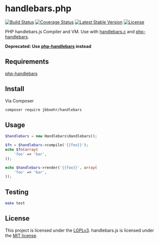 # handlebars.php

[![Build Status](https://travis-ci.org/jbboehr/handlebars.php.svg?branch=master)](https://travis-ci.org/jbboehr/handlebars.php)
[![Coverage Status](https://coveralls.io/repos/jbboehr/handlebars.php/badge.svg?branch=master&service=github)](https://coveralls.io/github/jbboehr/handlebars.php?branch=master)
[![Latest Stable Version](https://poser.pugx.org/jbboehr/handlebars/v/stable.svg)](https://packagist.org/packages/jbboehr/handlebars)
[![License](https://poser.pugx.org/jbboehr/handlebars/license.svg)](https://packagist.org/packages/jbboehr/handlebars)

PHP handlebars.js Compiler and VM. Use with [handlebars.c](https://github.com/jbboehr/handlebars.c) and [php-handlebars](https://github.com/jbboehr/php-handlebars).

**Deprecated: Use [php-handlebars](https://github.com/jbboehr/php-handlebars) instead**


## Requirements

[php-handlebars](https://github.com/jbboehr/php-handlebars)


## Install

Via Composer

``` bash
composer require jbboehr/handlebars
```


## Usage

``` php
$handlebars = new Handlebars\Handlebars();

$fn = $handlebars->compile('{{foo}}');
echo $fn(array(
    'foo' => 'bar',
));

echo $handlebars->render('{{foo}}', array(
    'foo' => 'bar',
));
```


## Testing

``` bash
make test
```


## License

This project is licensed under the [LGPLv3](http://www.gnu.org/licenses/lgpl-3.0.txt).
handlebars.js is licensed under the [MIT license](http://opensource.org/licenses/MIT).
